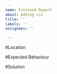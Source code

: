 ```yaml
---
name: Frontend Report
about: Adding css
title: ''
labels: ''
assignees: ''

---
```


#Location

#Expected Behaviour

#Solution
